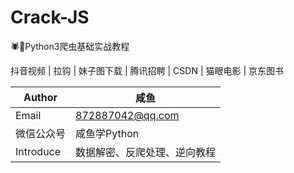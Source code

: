 # Crack-JS
🕷🎯Python3爬虫基础实战教程

抖音视频 | 拉钩  | 妹子图下载 | 腾讯招聘 | CSDN | 猫眼电影 | 京东图书

| Author  | 咸鱼 |
| --- | --- |
| Email | 872887042@qq.com |
| 微信公众号 | 咸鱼学Python |
| Introduce | 数据解密、反爬处理、逆向教程 |

